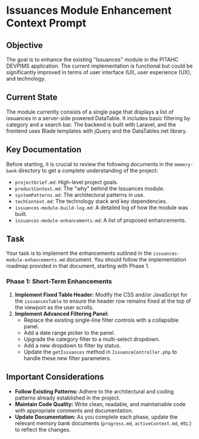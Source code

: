 # Issuances Module Enhancement Context Prompt

## Objective

The goal is to enhance the existing "Issuances" module in the PITAHC DEVPIMS application. The current implementation is functional but could be significantly improved in terms of user interface (UI), user experience (UX), and technology.

## Current State

The module currently consists of a single page that displays a list of issuances in a server-side powered DataTable. It includes basic filtering by category and a search bar. The backend is built with Laravel, and the frontend uses Blade templates with jQuery and the DataTables.net library.

## Key Documentation

Before starting, it is crucial to review the following documents in the `memory-bank` directory to get a complete understanding of the project:

-   `projectbrief.md`: High-level project goals.
-   `productContext.md`: The "why" behind the Issuances module.
-   `systemPatterns.md`: The architectural patterns in use.
-   `techContext.md`: The technology stack and key dependencies.
-   `issuances-module-build-log.md`: A detailed log of how the module was built.
-   `issuances-module-enhancements.md`: A list of proposed enhancements.

## Task

Your task is to implement the enhancements outlined in the `issuances-module-enhancements.md` document. You should follow the implementation roadmap provided in that document, starting with Phase 1.

### Phase 1: Short-Term Enhancements

1.  **Implement Fixed Table Header:** Modify the CSS and/or JavaScript for the `issuancesTable` to ensure the header row remains fixed at the top of the viewport as the user scrolls.
2.  **Implement Advanced Filtering Panel:**
    -   Replace the existing single-line filter controls with a collapsible panel.
    -   Add a date range picker to the panel.
    -   Upgrade the category filter to a multi-select dropdown.
    -   Add a new dropdown to filter by status.
    -   Update the `getIssuances` method in `IssuanceController.php` to handle these new filter parameters.

## Important Considerations

-   **Follow Existing Patterns:** Adhere to the architectural and coding patterns already established in the project.
-   **Maintain Code Quality:** Write clean, readable, and maintainable code with appropriate comments and documentation.
-   **Update Documentation:** As you complete each phase, update the relevant memory bank documents (`progress.md`, `activeContext.md`, etc.) to reflect the changes.
